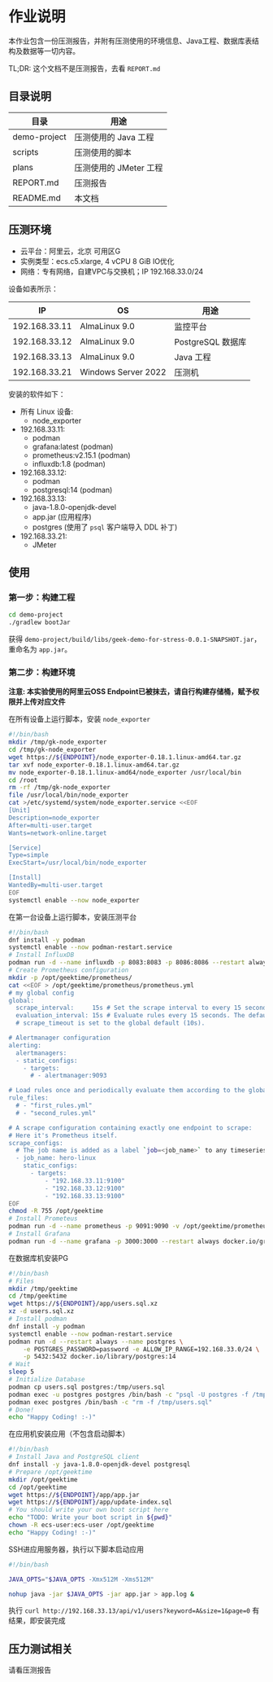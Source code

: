 # 作业说明

本作业包含一份压测报告，并附有压测使用的环境信息、Java工程、数据库表结构及数据等一切内容。

TL;DR: 这个文档不是压测报告，去看 `REPORT.md`

## 目录说明

| 目录 | 用途 |
|----|----|
| demo-project | 压测使用的 Java 工程 |
| scripts | 压测使用的脚本 |
| plans | 压测使用的 JMeter 工程 |
| REPORT.md | 压测报告 |
| README.md | 本文档 |

## 压测环境

- 云平台：阿里云，北京 可用区G
- 实例类型：ecs.c5.xlarge, 4 vCPU 8 GiB IO优化
- 网络：专有网络，自建VPC与交换机；IP 192.168.33.0/24

设备如表所示：

| IP | OS | 用途 |
|---|---|---|
| 192.168.33.11 | AlmaLinux 9.0 | 监控平台 |
| 192.168.33.12 | AlmaLinux 9.0 | PostgreSQL 数据库 |
| 192.168.33.13 | AlmaLinux 9.0 | Java 工程 |
| 192.168.33.21 | Windows Server 2022 | 压测机 |

安装的软件如下：

- 所有 Linux 设备:
    - node_exporter
- 192.168.33.11:
    - podman
    - grafana:latest (podman)
    - prometheus:v2.15.1 (podman)
    - influxdb:1.8 (podman)
- 192.168.33.12:
    - podman
    - postgresql:14 (podman)
- 192.168.33.13:
    - java-1.8.0-openjdk-devel
    - app.jar (应用程序)
    - postgres (使用了 `psql` 客户端导入 DDL 补丁)
- 192.168.33.21:
    - JMeter

## 使用

### 第一步：构建工程

```bash
cd demo-project
./gradlew bootJar
```

获得 `demo-project/build/libs/geek-demo-for-stress-0.0.1-SNAPSHOT.jar`，重命名为 `app.jar`。

### 第二步：构建环境

**注意: 本实验使用的阿里云OSS Endpoint已被抹去，请自行构建存储桶，赋予权限并上传对应文件**

在所有设备上运行脚本，安装 `node_exporter`

```bash
#!/bin/bash
mkdir /tmp/gk-node_exporter
cd /tmp/gk-node_exporter
wget https://${ENDPOINT}/node_exporter-0.18.1.linux-amd64.tar.gz
tar xvf node_exporter-0.18.1.linux-amd64.tar.gz
mv node_exporter-0.18.1.linux-amd64/node_exporter /usr/local/bin
cd /root
rm -rf /tmp/gk-node_exporter
file /usr/local/bin/node_exporter
cat >/etc/systemd/system/node_exporter.service <<EOF
[Unit]
Description=node_exporter
After=multi-user.target
Wants=network-online.target

[Service]
Type=simple
ExecStart=/usr/local/bin/node_exporter

[Install]
WantedBy=multi-user.target
EOF
systemctl enable --now node_exporter
```

在第一台设备上运行脚本，安装压测平台

```bash
#!/bin/bash
dnf install -y podman
systemctl enable --now podman-restart.service
# Install InfluxDB
podman run -d --name influxdb -p 8083:8083 -p 8086:8086 --restart always docker.io/library/influxdb:1.8
# Create Prometheus configuration
mkdir -p /opt/geektime/prometheus/
cat <<EOF > /opt/geektime/prometheus/prometheus.yml
# my global config
global:
  scrape_interval:     15s # Set the scrape interval to every 15 seconds. Default is every 1 minute.
  evaluation_interval: 15s # Evaluate rules every 15 seconds. The default is every 1 minute.
  # scrape_timeout is set to the global default (10s).

# Alertmanager configuration
alerting:
  alertmanagers:
  - static_configs:
    - targets:
      # - alertmanager:9093

# Load rules once and periodically evaluate them according to the global 'evaluation_interval'.
rule_files:
  # - "first_rules.yml"
  # - "second_rules.yml"

# A scrape configuration containing exactly one endpoint to scrape:
# Here it's Prometheus itself.
scrape_configs:
  # The job name is added as a label `job=<job_name>` to any timeseries scraped from this config.
  - job_name: hero-linux
    static_configs:
      - targets:
          - "192.168.33.11:9100"
          - "192.168.33.12:9100"
          - "192.168.33.13:9100"
EOF
chmod -R 755 /opt/geektime
# Install Prometeus
podman run -d --name prometheus -p 9091:9090 -v /opt/geektime/prometheus:/etc/prometheus:rw --restart always docker.io/prom/prometheus:v2.15.1
# Install Grafana
podman run -d --name grafana -p 3000:3000 --restart always docker.io/grafana/grafana:latest
```

在数据库机安装PG

```bash
#!/bin/bash
# Files
mkdir /tmp/geektime
cd /tmp/geektime
wget https://${ENDPOINT}/app/users.sql.xz
xz -d users.sql.xz
# Install podman
dnf install -y podman
systemctl enable --now podman-restart.service
podman run -d --restart always --name postgres \
    -e POSTGRES_PASSWORD=password -e ALLOW_IP_RANGE=192.168.33.0/24 \
    -p 5432:5432 docker.io/library/postgres:14
# Wait
sleep 5
# Initialize Database
podman cp users.sql postgres:/tmp/users.sql
podman exec -u postgres postgres /bin/bash -c "psql -U postgres -f /tmp/users.sql | wc"
podman exec postgres /bin/bash -c "rm -f /tmp/users.sql"
# Done!
echo "Happy Coding! :-)"
```

在应用机安装应用（不包含启动脚本）

```bash
#!/bin/bash
# Install Java and PostgreSQL client
dnf install -y java-1.8.0-openjdk-devel postgresql
# Prepare /opt/geektime
mkdir /opt/geektime
cd /opt/geektime
wget https://${ENDPOINT}/app/app.jar
wget https://${ENDPOINT}/app/update-index.sql
# You should write your own boot script here
echo "TODO: Write your boot script in ${pwd}"
chown -R ecs-user:ecs-user /opt/geektime
echo "Happy Coding! :-)"
```

SSH进应用服务器，执行以下脚本启动应用

```bash
#!/bin/bash

JAVA_OPTS="$JAVA_OPTS -Xmx512M -Xms512M"

nohup java -jar $JAVA_OPTS -jar app.jar > app.log &
```

执行 `curl http://192.168.33.13/api/v1/users?keyword=A&size=1&page=0` 有结果，即安装完成

## 压力测试相关

请看压测报告